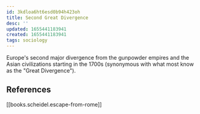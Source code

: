 ```yaml
---
id: 3kdloa6ht6esd0b94h423oh
title: Second Great Divergence
desc: ''
updated: 1655441183941
created: 1655441183941
tags: sociology
---
```


Europe's second major divergence from the gunpowder empires and the Asian civilizations starting in the 1700s (synonymous with what most know as the "Great Divergence").

## References
[[books.scheidel.escape-from-rome]]
